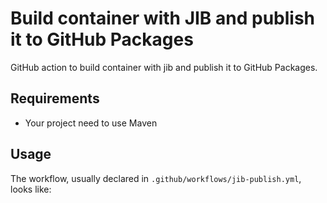 # Build container with JIB and publish it to GitHub Packages 
GitHub action to build container with jib and publish it to GitHub Packages.

## Requirements
- Your project need to use Maven

## Usage

The workflow, usually declared in `.github/workflows/jib-publish.yml`, looks like:

